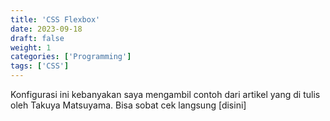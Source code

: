 ```yaml
---
title: 'CSS Flexbox'
date: 2023-09-18
draft: false
weight: 1
categories: ['Programming']
tags: ['CSS']
---
```


Konfigurasi ini kebanyakan saya mengambil contoh dari artikel yang di tulis oleh Takuya Matsuyama. Bisa sobat cek langsung [disini]
